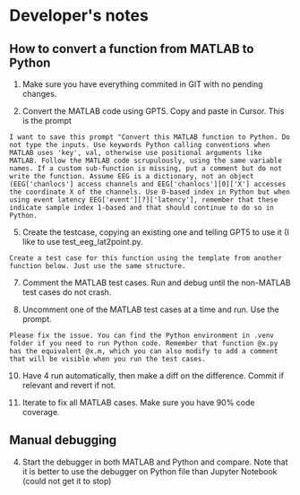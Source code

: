 # Developer's notes

## How to convert a function from MATLAB to Python

1. Make sure you have everything commited in GIT with no pending changes.

2. Convert the MATLAB code using GPT5. Copy and paste in Cursor. This is the prompt

```
I want to save this prompt "Convert this MATLAB function to Python. Do not type the inputs. Use keywords Python calling conventions when MATLAB uses 'key', val, otherwise use positional arguments like MATLAB. Follow the MATLAB code scrupulously, using the same variable names. If a custom sub-function is missing, put a comment but do not write the function. Assume EEG is a dictionary, not an object (EEG['chanlocs'] access channels and EEG['chanlocs'][0]['X'] accesses the coordinate X of the channels. Use 0-based index in Python but when using event latency EEG['event'][?]['latency'], remember that these indicate sample index 1-based and that should continue to do so in Python.
```

5. Create the testcase, copying an existing one and telling GPT5 to use it (I like to use test_eeg_lat2point.py.

```
Create a test case for this function using the template from another function below. Just use the same structure.
```

7. Comment the MATLAB test cases. Run and debug until the non-MATLAB test cases do not crash.

8. Uncomment one of the MATLAB test cases at a time and run. Use the prompt.

```
Please fix the issue. You can find the Python environment in .venv folder if you need to run Python code. Remember that function @x.py has the equivalent @x.m, which you can also modify to add a comment that will be visible when you run the test cases.
```
   
10. Have 4 run automatically, then make a diff on the difference. Commit if relevant and revert if not. 

11. Iterate to fix all MATLAB cases. Make sure you have 90% code coverage.

## Manual debugging

4. Start the debugger in both MATLAB and Python and compare. Note that it is better to use the debugger on Python file than Jupyter Notebook (could not get it to stop)
